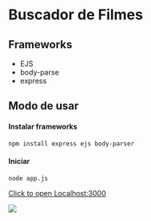 # Buscador de Filmes

## Frameworks
* EJS
* body-parse
* express

## Modo de usar

#### Instalar frameworks
``npm install express ejs body-parser``

#### Iniciar
``node app.js``

<a href="http://localhost:3000">Click to open Localhost:3000</a>

<img src="https://user-images.githubusercontent.com/43277745/74110405-0ecb2680-4b6b-11ea-9b9d-b8105cd0874c.png">